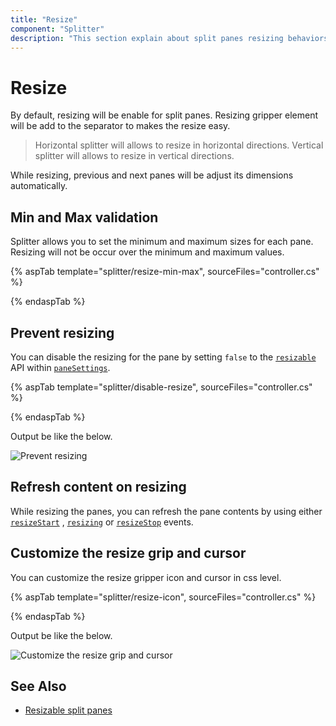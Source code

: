 ```yaml
---
title: "Resize"
component: "Splitter"
description: "This section explain about split panes resizing behaviors."
---
```


# Resize

By default, resizing will be enable for split panes. Resizing gripper element will be add to the separator to makes the resize easy.

> Horizontal splitter will allows to resize in horizontal directions.
> Vertical splitter will allows to resize in vertical directions.

While resizing, previous and next panes will be adjust its dimensions automatically.

## Min and Max validation

Splitter allows you to set the minimum and maximum sizes for each pane. Resizing will not be occur over the minimum and maximum values.

{% aspTab template="splitter/resize-min-max", sourceFiles="controller.cs" %}

{% endaspTab %}

## Prevent resizing

You can disable the resizing for the pane by setting `false` to the [`resizable`](https://help.syncfusion.com/cr/aspnetcore-js2/Syncfusion.EJ2.Layouts.SplitterPaneBuilder.html#Syncfusion_EJ2_Layouts_SplitterPaneBuilder_Resizable_System_Boolean_) API within [`paneSettings`](https://help.syncfusion.com/cr/aspnetcore-js2/Syncfusion.EJ2.Layouts.Splitter.html#Syncfusion_EJ2_Layouts_Splitter_PaneSettings).

{% aspTab template="splitter/disable-resize", sourceFiles="controller.cs" %}

{% endaspTab %}

Output be like the below.

![Prevent resizing](./images/disable-resize.png)

## Refresh content on resizing

While resizing the panes, you can refresh the pane contents by using either  [`resizeStart`](https://help.syncfusion.com/cr/aspnetcore-js2/Syncfusion.EJ2.Layouts.Splitter.html#Syncfusion_EJ2_Layouts_Splitter_ResizeStart) , [`resizing`](https://help.syncfusion.com/cr/aspnetcore-js2/Syncfusion.EJ2.Layouts.Splitter.html#Syncfusion_EJ2_Layouts_Splitter_Resizing) or [`resizeStop`](https://help.syncfusion.com/cr/aspnetcore-js2/Syncfusion.EJ2.Layouts.Splitter.html#Syncfusion_EJ2_Layouts_Splitter_ResizeStop) events.

## Customize the resize grip and cursor

You can customize the resize gripper icon and cursor in css level.

{% aspTab template="splitter/resize-icon", sourceFiles="controller.cs" %}

{% endaspTab %}

Output be like the below.

![Customize the resize grip and cursor](./images/resize-icon.png)

## See Also

* [Resizable split panes](./expand-and-collapse)
